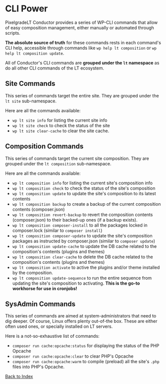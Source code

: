 # CLI Power

PixelgradeLT Conductor provides a series of WP-CLI commands that allow of easy composition management, either manually or automated through scripts.

**The absolute source of truth** for these commands rests in each command's CLI help, accessible through commands like `wp help lt composition` or `wp help lt composition update`.

All of Conductor's CLI commands are **grouped under the `lt` namespace** as do all other CLI commands of the LT ecosystem.

## Site Commands

This series of commands target the entire site. They are grouped under the `lt site` sub-namespace.

Here are all the commands available:
- `wp lt site info` for listing the current site info
- `wp lt site check` to check the status of the site
- `wp lt site clear-cache` to clear the site cache.

## Composition Commands

This series of commands target the current site composition. They are grouped under the `lt composition` sub-namespace.

Here are all the commands available:
- `wp lt composition info` for listing the current site's composition info
- `wp lt composition check` to check the status of the site's composition
- `wp lt composition update` to update the site's composition to its latest contents
- `wp lt composition backup` to create a backup of the current composition contents (composer.json)
- `wp lt composition revert-backup` to revert the composition contents (composer.json) to their backed-up ones (if a backup exists).
- `wp lt composition composer-install` to all the packages locked in composer.lock (similar to `composer install`)
- `wp lt composition composer-update` to update the site's composition packages as instructed by composer.json (similar to `composer update`)
- `wp lt composition update-cache` to update the DB cache related to the composition's contents (plugins and themes)
- `wp lt composition clear-cache` to delete the DB cache related to the composition's contents (plugins and themes)
- `wp lt composition activate` to active the plugins and/or theme installed by the composition.
- `wp lt composition update-sequence` to run the entire sequence from updating the site's composition to activating. **This is the go-to workhorse for use in cronjobs!**

## SysAdmin Commands

This series of commands are aimed at system-administrators that need to dig deeper. Of course, Linux offers plenty out-of-the box. These are either often used ones, or specially installed on LT servers.

Here is a not-so-exhaustive list of commands:
- `composer run cache:opcache:status` for displaying the status of the PHP Opcache
- `composer run cache:opcache:clear` to clear PHP's Opcache
- `composer run cache:opcache:warm` to compile (preload) all the site's `.php` files into PHP's Opcache.

[Back to Index](index.md)
